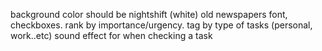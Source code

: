 background color should be nightshift (white)
old newspapers font, checkboxes. 
rank by importance/urgency. 
tag by type of tasks (personal, work..etc)
sound effect for when checking a task 